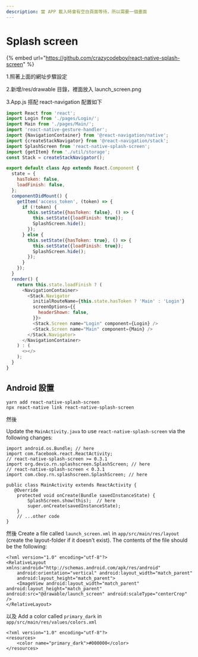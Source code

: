 ```yaml
---
description: 當 APP 載入時會有空白頁面等待，所以需要一個畫面
---
```


# Splash screen

{% embed url="https://github.com/crazycodeboy/react-native-splash-screen" %}

1.照著上面的網址步驟設定

2.新增/res/drawable 目錄，裡面放入 launch\_screen.png

3.App.js 搭配 react-navigation 配置如下

```javascript
import React from 'react';
import Login from './pages/Login/';
import Main from './pages/Main/';
import 'react-native-gesture-handler';
import {NavigationContainer} from '@react-navigation/native';
import {createStackNavigator} from '@react-navigation/stack';
import SplashScreen from 'react-native-splash-screen';
import {getItem} from './util/storage';
const Stack = createStackNavigator();

export default class App extends React.Component {
  state = {
    hasToken: false,
    loadFinish: false,
  };
  componentDidMount() {
    getItem('access_token', (token) => {
      if (!token) {
        this.setState({hasToken: false}, () => {
          this.setState({loadFinish: true});
          SplashScreen.hide();
        });
      } else {
        this.setState({hasToken: true}, () => {
          this.setState({loadFinish: true});
          SplashScreen.hide();
        });
      }
    });
  }
  render() {
    return this.state.loadFinish ? (
      <NavigationContainer>
        <Stack.Navigator
          initialRouteName={this.state.hasToken ? 'Main' : 'Login'}
          screenOptions={{
            headerShown: false,
          }}>
          <Stack.Screen name="Login" component={Login} />
          <Stack.Screen name="Main" component={Main} />
        </Stack.Navigator>
      </NavigationContainer>
    ) : (
      <></>
    );
  }
}

```

## Android 設置

```text
yarn add react-native-splash-screen
npx react-native link react-native-splash-screen
```

然後

Update the `MainActivity.java` to use `react-native-splash-screen` via the following changes:

```text
import android.os.Bundle; // here
import com.facebook.react.ReactActivity;
// react-native-splash-screen >= 0.3.1
import org.devio.rn.splashscreen.SplashScreen; // here
// react-native-splash-screen < 0.3.1
import com.cboy.rn.splashscreen.SplashScreen; // here

public class MainActivity extends ReactActivity {
   @Override
    protected void onCreate(Bundle savedInstanceState) {
        SplashScreen.show(this);  // here
        super.onCreate(savedInstanceState);
    }
    // ...other code
}
```

然後 Create a file called `launch_screen.xml` in `app/src/main/res/layout` \(create the layout-folder if it doesn't exist\). The contents of the file should be the following:

```text
<?xml version="1.0" encoding="utf-8"?>
<RelativeLayout xmlns:android="http://schemas.android.com/apk/res/android"
    android:orientation="vertical" android:layout_width="match_parent"
    android:layout_height="match_parent">
    <ImageView android:layout_width="match_parent" android:layout_height="match_parent" android:src="@drawable/launch_screen" android:scaleType="centerCrop" />
</RelativeLayout>
```

以及 Add a color called `primary_dark` in `app/src/main/res/values/colors.xml`

```text
<?xml version="1.0" encoding="utf-8"?>
<resources>
    <color name="primary_dark">#000000</color>
</resources>
```

